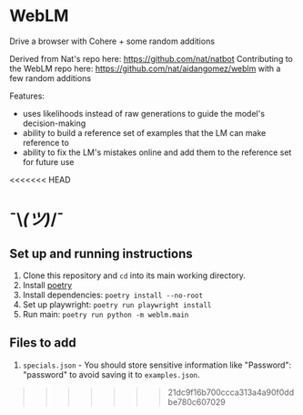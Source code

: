 # WebLM

Drive a browser with Cohere + some random additions 

Derived from Nat's repo here: https://github.com/nat/natbot
Contributing to the WebLM repo here: https://github.com/nat/aidangomez/weblm with a few random additions

Features:
- uses likelihoods instead of raw generations to guide the model's decision-making
- ability to build a reference set of examples that the LM can make reference to
- ability to fix the LM's mistakes online and add them to the reference set for future use

<<<<<<< HEAD

¯\\_(ツ)_/¯ 
=======
## Set up and running instructions

1. Clone this repository and `cd` into its main working directory.
2. Install [poetry](https://python-poetry.org/docs/#installation)
3. Install dependencies: `poetry install --no-root`
4. Set up playwright: `poetry run playwright install`
5. Run main: `poetry run python -m weblm.main`


## Files to add
1. `specials.json` - You should store sensitive information like "Password": "password" to avoid saving it to `examples.json`. 

>>>>>>> 21dc9f16b700ccca313a4a90f0ddbe780c607029
